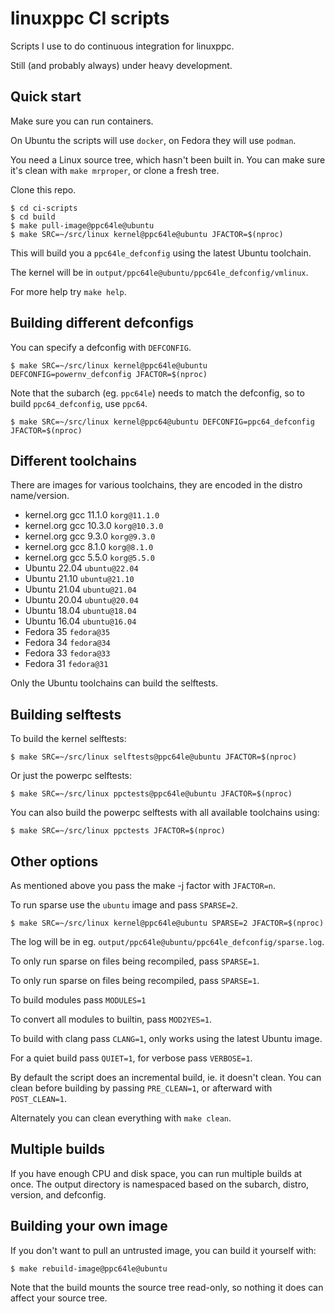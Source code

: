 linuxppc CI scripts
===================

Scripts I use to do continuous integration for linuxppc.

Still (and probably always) under heavy development.

Quick start
-----------

Make sure you can run containers.

On Ubuntu the scripts will use `docker`, on Fedora they will use `podman`.

You need a Linux source tree, which hasn't been built in. You can make sure it's
clean with `make mrproper`, or clone a fresh tree.

Clone this repo.

```
$ cd ci-scripts
$ cd build
$ make pull-image@ppc64le@ubuntu
$ make SRC=~/src/linux kernel@ppc64le@ubuntu JFACTOR=$(nproc)
```

This will build you a `ppc64le_defconfig` using the latest Ubuntu toolchain.

The kernel will be in `output/ppc64le@ubuntu/ppc64le_defconfig/vmlinux`.

For more help try `make help`.

Building different defconfigs
-----------------------------

You can specify a defconfig with `DEFCONFIG`.

```
$ make SRC=~/src/linux kernel@ppc64le@ubuntu DEFCONFIG=powernv_defconfig JFACTOR=$(nproc)
```

Note that the subarch (eg. `ppc64le`) needs to match the defconfig, so to build
`ppc64_defconfig`, use `ppc64`.

```
$ make SRC=~/src/linux kernel@ppc64@ubuntu DEFCONFIG=ppc64_defconfig JFACTOR=$(nproc)
```

Different toolchains
--------------------

There are images for various toolchains, they are encoded in the distro name/version.

 - kernel.org gcc 11.1.0 `korg@11.1.0`
 - kernel.org gcc 10.3.0 `korg@10.3.0`
 - kernel.org gcc 9.3.0 `korg@9.3.0`
 - kernel.org gcc 8.1.0 `korg@8.1.0`
 - kernel.org gcc 5.5.0 `korg@5.5.0`
 - Ubuntu 22.04 `ubuntu@22.04`
 - Ubuntu 21.10 `ubuntu@21.10`
 - Ubuntu 21.04 `ubuntu@21.04`
 - Ubuntu 20.04 `ubuntu@20.04`
 - Ubuntu 18.04 `ubuntu@18.04`
 - Ubuntu 16.04 `ubuntu@16.04`
 - Fedora 35 `fedora@35`
 - Fedora 34 `fedora@34`
 - Fedora 33 `fedora@33`
 - Fedora 31 `fedora@31`
 
Only the Ubuntu toolchains can build the selftests.

Building selftests
------------------

To build the kernel selftests:

```
$ make SRC=~/src/linux selftests@ppc64le@ubuntu JFACTOR=$(nproc)
```

Or just the powerpc selftests:

```
$ make SRC=~/src/linux ppctests@ppc64le@ubuntu JFACTOR=$(nproc)
```

You can also build the powerpc selftests with all available toolchains using:

```
$ make SRC=~/src/linux ppctests JFACTOR=$(nproc)
```

Other options
-------------

As mentioned above you pass the make -j factor with `JFACTOR=n`.

To run sparse use the `ubuntu` image and pass `SPARSE=2`.

```
$ make SRC=~/src/linux kernel@ppc64le@ubuntu SPARSE=2 JFACTOR=$(nproc)
```

The log will be in eg. `output/ppc64le@ubuntu/ppc64le_defconfig/sparse.log`.

To only run sparse on files being recompiled, pass `SPARSE=1`.

To only run sparse on files being recompiled, pass `SPARSE=1`.

To build modules pass `MODULES=1`

To convert all modules to builtin, pass `MOD2YES=1`.

To build with clang pass `CLANG=1`, only works using the latest Ubuntu image.

For a quiet build pass `QUIET=1`, for verbose pass `VERBOSE=1`.

By default the script does an incremental build, ie. it doesn't clean. You can
clean before building by passing `PRE_CLEAN=1`, or afterward with `POST_CLEAN=1`.

Alternately you can clean everything with `make clean`.

Multiple builds
---------------

If you have enough CPU and disk space, you can run multiple builds at once. The
output directory is namespaced based on the subarch, distro, version, and
defconfig.

Building your own image
-----------------------

If you don't want to pull an untrusted image, you can build it yourself with:

```
$ make rebuild-image@ppc64le@ubuntu
```

Note that the build mounts the source tree read-only, so nothing it does can
affect your source tree.
